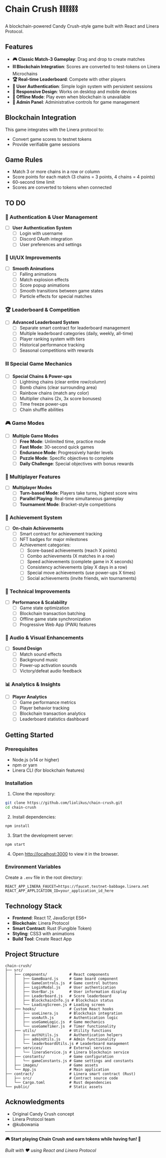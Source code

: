 
# Chain Crush ⛓️⛓️⛓️

A blockchain-powered Candy Crush-style game built with React and Linera Protocol.

## Features

- **🎮 Classic Match-3 Gameplay**: Drag and drop to create matches
- **⛓️ Blockchain Integration**: Scores are converted to test-tokens on Linera Microchains
- **🏆 Real-time Leaderboard**: Compete with other players
- **👤 User Authentication**: Simple login system with persistent sessions
- **📱 Responsive Design**: Works on desktop and mobile devices
- **💾 Offline Mode**: Play even when blockchain is unavailable
- **🔧 Admin Panel**: Administrative controls for game management

## Blockchain Integration

This game integrates with the Linera protocol to:
- Convert game scores to testnet tokens
- Provide verifiable game sessions

## Game Rules

- Match 3 or more chains in a row or column
- Score points for each match (3 chains = 3 points, 4 chains = 4 points)
- 60-second time limit
- Scores are converted to tokens when connected

## TO DO

### 🔐 Authentication & User Management
- [ ] **User Authentication System**
  - [ ] Login with username
  - [ ] Discord OAuth integration
  - [ ] User preferences and settings

### 🎨 UI/UX Improvements
- [ ] **Smooth Animations**
  - [ ] Falling animations
  - [ ] Match explosion effects
  - [ ] Score popup animations
  - [ ] Smooth transitions between game states
  - [ ] Particle effects for special matches

### 🏆 Leaderboard & Competition
- [ ] **Advanced Leaderboard System**
  - [ ] Separate smart contract for leaderboard management
  - [ ] Multiple leaderboard categories (daily, weekly, all-time)
  - [ ] Player ranking system with tiers
  - [ ] Historical performance tracking
  - [ ] Seasonal competitions with rewards

### ⛓️ Special Game Mechanics
- [ ] **Special Chains & Power-ups**
  - [ ] Lightning chains (clear entire row/column)
  - [ ] Bomb chains (clear surrounding area)
  - [ ] Rainbow chains (match any color)
  - [ ] Multiplier chains (2x, 3x score bonuses)
  - [ ] Time freeze power-ups
  - [ ] Chain shuffle abilities

### 🎮 Game Modes
- [ ] **Multiple Game Modes**
  - [ ] **Free Mode**: Unlimited time, practice mode
  - [ ] **Fast Mode**: 30-second quick games
  - [ ] **Endurance Mode**: Progressively harder levels
  - [ ] **Puzzle Mode**: Specific objectives to complete
  - [ ] **Daily Challenge**: Special objectives with bonus rewards

### 👥 Multiplayer Features
- [ ] **Multiplayer Modes**
  - [ ] **Turn-based Mode**: Players take turns, highest score wins
  - [ ] **Parallel Playing**: Real-time simultaneous gameplay
  - [ ] **Tournament Mode**: Bracket-style competitions

### 🏅 Achievement System
- [ ] **On-chain Achievements**
  - [ ] Smart contract for achievement tracking
  - [ ] NFT badges for major milestones
  - [ ] Achievement categories:
    - [ ] Score-based achievements (reach X points)
    - [ ] Combo achievements (X matches in a row)
    - [ ] Speed achievements (complete game in X seconds)
    - [ ] Consistency achievements (play X days in a row)
    - [ ] Special move achievements (use power-ups X times)
    - [ ] Social achievements (invite friends, win tournaments)

### 🔧 Technical Improvements
- [ ] **Performance & Scalability**
  - [ ] Game state optimization
  - [ ] Blockchain transaction batching
  - [ ] Offline game state synchronization
  - [ ] Progressive Web App (PWA) features

### 🎵 Audio & Visual Enhancements
- [ ] **Sound Design**
  - [ ] Match sound effects
  - [ ] Background music
  - [ ] Power-up activation sounds
  - [ ] Victory/defeat audio feedback

### 📊 Analytics & Insights
- [ ] **Player Analytics**
  - [ ] Game performance metrics
  - [ ] Player behavior tracking
  - [ ] Blockchain transaction analytics
  - [ ] Leaderboard statistics dashboard

## Getting Started

### Prerequisites

- Node.js (v14 or higher)
- npm or yarn
- Linera CLI (for blockchain features)

### Installation

1. Clone the repository:
```bash
git clone https://github.com/liolikus/chain-crush.git
cd chain-crush
```

2. Install dependencies:
```bash
npm install
```

3. Start the development server:
```bash
npm start
```

4. Open [http://localhost:3000](http://localhost:3000) to view it in the browser.


### Environment Variables

Create a `.env` file in the root directory:

```env
REACT_APP_LINERA_FAUCET=https://faucet.testnet-babbage.linera.net
REACT_APP_APPLICATION_ID=your_application_id_here
```

## Technology Stack

- **Frontend**: React 17, JavaScript ES6+
- **Blockchain**: Linera Protocol
- **Smart Contract**: Rust (Fungible Token)
- **Styling**: CSS3 with animations
- **Build Tool**: Create React App

## Project Structure

```
chain-crush/
├── src/
│   ├── components/          # React components
│   │   ├── GameBoard.js     # Game board component
│   │   ├── GameControls.js  # Game control buttons
│   │   ├── LoginModal.js    # User authentication
│   │   ├── UserBar.js       # User information display
│   │   ├── Leaderboard.js   # Score leaderboard
│   │   ├── BlockchainInfo.js # Blockchain status
│   │   └── LoadingScreen.js # Loading screen
│   ├── hooks/               # Custom React hooks
│   │   ├── useLinera.js     # Blockchain integration
│   │   ├── useAuth.js       # Authentication logic
│   │   ├── useGameLogic.js  # Game mechanics
│   │   └── useGameTimer.js  # Timer functionality
│   ├── utils/               # Utility functions
│   │   ├── authUtils.js     # Authentication helpers
│   │   ├── adminUtils.js    # Admin functionality
│   │   └── leaderboardUtils.js # Leaderboard management
│   ├── services/            # External services
│   │   └── lineraService.js # Linera blockchain service
│   ├── constants/           # Game configuration
│   │   └── gameConstants.js # Game settings and constants
│   ├── images/              # Game assets
│   └── App.js               # Main application
├── contract/                # Linera smart contract (Rust)
│   ├── src/                 # Contract source code
│   └── Cargo.toml           # Rust dependencies
└── public/                  # Static assets
```

## Acknowledgments

- Original Candy Crush concept
- Linera Protocol team
- @kubowania

---

**🎮 Start playing Chain Crush and earn tokens while having fun! 🎉**

*Built with ❤️ using React and Linera Protocol*




